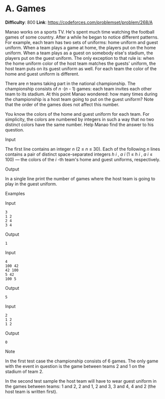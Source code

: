 # A. Games 
**Difficulty**: 800 
**Link**: https://codeforces.com/problemset/problem/268/A

Manao works on a sports TV. He's spent much time watching the football games
of some country. After a while he began to notice different patterns. For
example, each team has two sets of uniforms: home uniform and guest uniform.
When a team plays a game at home, the players put on the home uniform. When a
team plays as a guest on somebody else's stadium, the players put on the guest
uniform. The only exception to that rule is: when the home uniform color of
the host team matches the guests' uniform, the host team puts on its guest
uniform as well. For each team the color of the home and guest uniform is
different.

There are _n_ teams taking part in the national championship. The championship
consists of _n_ ·(_n_ \- 1) games: each team invites each other team to its
stadium. At this point Manao wondered: how many times during the championship
is a host team going to put on the guest uniform? Note that the order of the
games does not affect this number.

You know the colors of the home and guest uniform for each team. For
simplicity, the colors are numbered by integers in such a way that no two
distinct colors have the same number. Help Manao find the answer to his
question.

Input

The first line contains an integer _n_ (2 ≤  _n_ ≤ 30). Each of the following
_n_ lines contains a pair of distinct space-separated integers _h_ _i_ , _a_
_i_ (1 ≤  _h_ _i_ ,  _a_ _i_ ≤ 100) — the colors of the _i_ -th team's home
and guest uniforms, respectively.

Output

In a single line print the number of games where the host team is going to
play in the guest uniform.

Examples

Input

    
    
    3  
    1 2  
    2 4  
    3 4  
    

Output

    
    
    1  
    

Input

    
    
    4  
    100 42  
    42 100  
    5 42  
    100 5  
    

Output

    
    
    5  
    

Input

    
    
    2  
    1 2  
    1 2  
    

Output

    
    
    0  
    

Note

In the first test case the championship consists of 6 games. The only game
with the event in question is the game between teams 2 and 1 on the stadium of
team 2.

In the second test sample the host team will have to wear guest uniform in the
games between teams: 1 and 2, 2 and 1, 2 and 3, 3 and 4, 4 and 2 (the host
team is written first).

